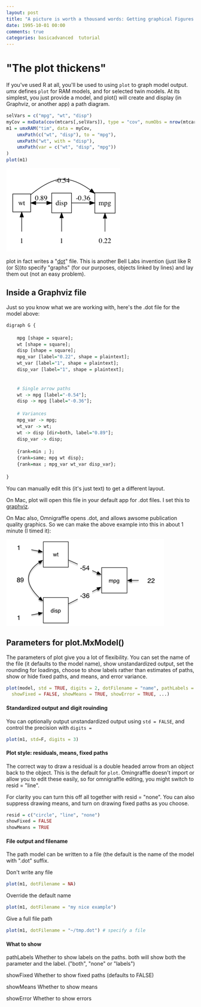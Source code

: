```yaml
---
layout: post
title: "A picture is worth a thousand words: Getting graphical Figures from OpenMx models"
date: 1995-10-01 00:00
comments: true
categories: basicadvanced  tutorial
---
```


# "The plot thickens"

If you've used R at all, you'll be used to using `plot` to graph model output. *umx* defines `plot` for RAM models,  and for selected twin models. At its simplest, you just provide a model, and plot() will create and display (in Graphviz, or another app) a path diagram.

```r
selVars = c("mpg", "wt", "disp")
myCov = mxData(cov(mtcars[,selVars]), type = "cov", numObs = nrow(mtcars) )
m1 = umxRAM("tim", data = myCov,
	umxPath(c("wt", "disp"), to = "mpg"),
	umxPath("wt", with = "disp"),
	umxPath(var = c("wt", "disp", "mpg"))
)
plot(m1)
```

![model of mpg](/media/plot_the_plot_thickens/1simpleModel.png "A model of Miles/gallon")

plot in fact writes a "[dot](http://graphviz.org/content/dot-language)" file. This is another Bell Labs invention (just like R (or S))to specify "graphs" (for our purposes, objects linked by lines) and lay them out (not an easy problem).

## Inside a Graphviz file

Just so you know what we are working with, here's the .dot file for the model above:

```r
digraph G {

	mpg [shape = square];
	wt [shape = square];
	disp [shape = square];
	mpg_var [label="0.22", shape = plaintext];
	wt_var [label="1", shape = plaintext];
	disp_var [label="1", shape = plaintext];


	# Single arrow paths
	wt -> mpg [label="-0.54"];
	disp -> mpg [label="-0.36"];

	# Variances
	mpg_var -> mpg;
	wt_var -> wt;
	wt -> disp [dir=both, label="0.89"];
	disp_var -> disp;

	{rank=min ; };
	{rank=same; mpg wt disp};
	{rank=max ; mpg_var wt_var disp_var};

}
```

You can manually edit this (it's just text) to get a different layout.

On Mac, plot will open this file in your default app for .dot files. I set this to [graphviz](http://graphviz.org).

On Mac also, Omnigraffle opens .dot, and allows awsome publication quality graphics. So we can make the above example into this in about 1 minute (I timed it):


![omnigraffle edit of mpg](/media/plot_the_plot_thickens/1simpleModel_omnigraffle.png "A Neat model of Miles/gallon")


## Parameters for plot.MxModel()

The parameters of plot give you a lot of flexibility. You can set the name of the file (it defaults to the model name), show unstandardized output, set the rounding for loadings, choose to show labels rather than estimates of paths, show or hide fixed paths, and means, and error variance.

```r
plot(model, std = TRUE, digits = 2, dotFilename = "name", pathLabels = c("none", "labels", "both"),
  showFixed = FALSE, showMeans = TRUE, showError = TRUE, ...)

```

#### Standardized output and digit rouinding

You can optionally output unstandardized output using `std = FALSE`, and control the precision with `digits = `

```r
plot(m1, std=F, digits = 3)
```

#### Plot style: residuals, means, fixed paths
The correct way to draw a residual is a double headed arrow from an object back to the object. This is the default for `plot`.
Omingraffle doesn't import or allow you to edit these easily, so for omnigraffle editing, you might switch to resid = "line".

For clarity you can turn this off all together with resid = "none".  You can also suppress drawing means, and turn on drawing fixed paths as you choose.

```r
resid = c("circle", "line", "none")
showFixed = FALSE
showMeans = TRUE
```

#### File output and filename

The path model can be written to a file (the default is the name of the model with ".dot" suffix.

Don't write any file

```r
plot(m1, dotFilename = NA)
```

Override the default name

```r
plot(m1, dotFilename = "my nice example") 

```

Give a full file path

```r
plot(m1, dotFilename = "~/tmp.dot") # specify a file

```

#### What to show

pathLabels	Whether to show labels on the paths. both will show both the parameter and the label. ("both", "none" or "labels")

showFixed	Whether to show fixed paths (defaults to FALSE)

showMeans	Whether to show means

showError	Whether to show errors
